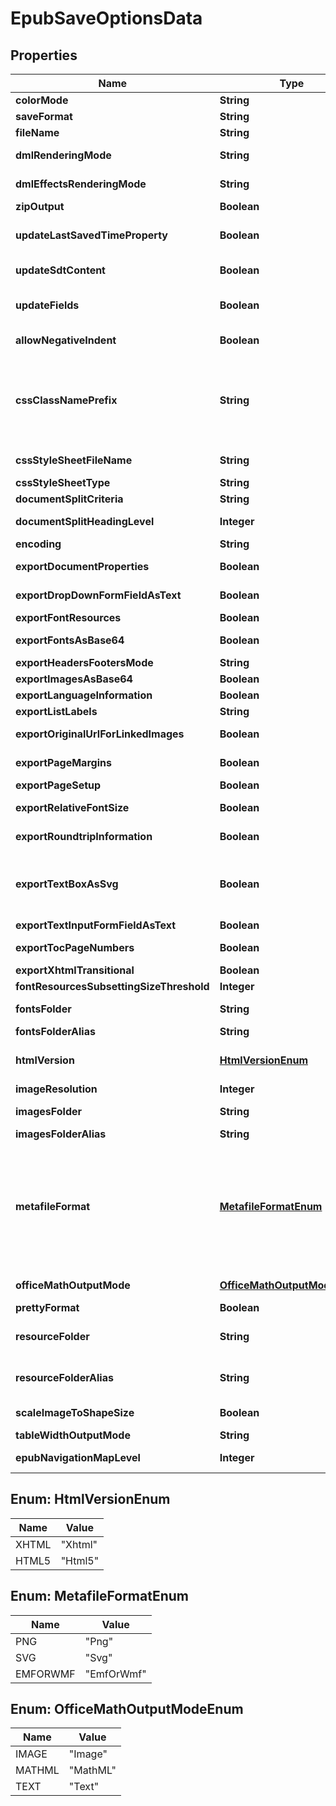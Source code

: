 
# EpubSaveOptionsData

## Properties
Name | Type | Description | Notes
------------ | ------------- | ------------- | -------------
**colorMode** | **String** | Gets or sets a value determining how colors are rendered. { Normal | Grayscale} |  [optional]
**saveFormat** | **String** | format of save |  [optional]
**fileName** | **String** | name of destination file |  [optional]
**dmlRenderingMode** | **String** | Gets or sets a value determining how DrawingML shapes are rendered. { Fallback | DrawingML } |  [optional]
**dmlEffectsRenderingMode** | **String** | Gets or sets a value determining how DrawingML effects are rendered. { Simplified | None | Fine } |  [optional]
**zipOutput** | **Boolean** | Controls zip output or not. Default value is false. |  [optional]
**updateLastSavedTimeProperty** | **Boolean** | Gets or sets a value determining whether the Aspose.Words.Properties.BuiltInDocumentProperties.LastSavedTime property is updated before saving. |  [optional]
**updateSdtContent** | **Boolean** | Gets or sets value determining whether content of  is updated before saving. |  [optional]
**updateFields** | **Boolean** | Gets or sets a value determining if fields should be updated before saving the document to a fixed page format. Default value for this property is true |  [optional]
**allowNegativeIndent** | **Boolean** | Specifies whether negative left and right indents of paragraphs are allowed (not normalized) |  [optional]
**cssClassNamePrefix** | **String** | Specifies a prefix which is added to all CSS class names. Default value is an empty string and generated CSS class names have no common prefix.  If this value is not empty, all CSS classes generated by Aspose.Words will start with the specified prefix.This might be useful, for example, if you add custom CSS to generated documents and want to prevent class name conflicts. If the value is not null or empty, it must be a valid CSS identifier. |  [optional]
**cssStyleSheetFileName** | **String** | Specifies the name of the CSS file written when the document is exported to HTML |  [optional]
**cssStyleSheetType** | **String** | Specifies how CSS styles are exported |  [optional]
**documentSplitCriteria** | **String** | Specifies how the document should be split when saving |  [optional]
**documentSplitHeadingLevel** | **Integer** | Specifies the maximum level of headings at which to split the document |  [optional]
**encoding** | **String** | Specifies the encoding to use when exporting |  [optional]
**exportDocumentProperties** | **Boolean** | Specifies whether to export built-in and custom document properties |  [optional]
**exportDropDownFormFieldAsText** | **Boolean** | Controls how drop-down form fields are saved to HTML. Default value is false. |  [optional]
**exportFontResources** | **Boolean** | Specifies whether font resources should be exported |  [optional]
**exportFontsAsBase64** | **Boolean** | Specifies whether fonts resources should be embedded to HTML in Base64 encoding.  Default is false. |  [optional]
**exportHeadersFootersMode** | **String** | Specifies how headers and footers are output |  [optional]
**exportImagesAsBase64** | **Boolean** | Specifies whether images are saved in Base64 format |  [optional]
**exportLanguageInformation** | **Boolean** | Specifies whether language information is exported |  [optional]
**exportListLabels** | **String** | Controls how list labels are output |  [optional]
**exportOriginalUrlForLinkedImages** | **Boolean** | Specifies whether original URL should be used as the URL of the linked images. Default value is false. |  [optional]
**exportPageMargins** | **Boolean** | Specifies whether page margins is exported to HTML, MHTML or EPUB. Default is false. |  [optional]
**exportPageSetup** | **Boolean** | Specifies whether page setup is exported |  [optional]
**exportRelativeFontSize** | **Boolean** | Specifies whether font sizes should be output in relative units when saving |  [optional]
**exportRoundtripInformation** | **Boolean** | Specifies whether to write the roundtrip information when saving to HTML Default value is true. |  [optional]
**exportTextBoxAsSvg** | **Boolean** | Controls how textboxes represented by Aspose.Words.Drawing.Shape are saved to HTML, MHTML or EPUB. Default value is false.    When set to true, exports textboxes as inline \&quot;svg\&quot; elements. When false, exports as \&quot;image\&quot; elements. |  [optional]
**exportTextInputFormFieldAsText** | **Boolean** | Controls how text input form fields are saved |  [optional]
**exportTocPageNumbers** | **Boolean** | Specifies whether to write page numbers to table of contents when saving |  [optional]
**exportXhtmlTransitional** | **Boolean** | Specifies whether to write the DOCTYPE declaration when saving |  [optional]
**fontResourcesSubsettingSizeThreshold** | **Integer** | Controls which font resources need subsetting when saving |  [optional]
**fontsFolder** | **String** | Specifies the physical folder where fonts are saved when exporting a document |  [optional]
**fontsFolderAlias** | **String** | Specifies the name of the folder used to construct font URIs |  [optional]
**htmlVersion** | [**HtmlVersionEnum**](#HtmlVersionEnum) | Specifies version of HTML standard that should be used when saving the document to HTML or MHTML.   Default value is Aspose.Words.Saving.HtmlVersion.Xhtml. |  [optional]
**imageResolution** | **Integer** | Specifies the output resolution for images when exporting |  [optional]
**imagesFolder** | **String** | Specifies the physical folder where images are saved when exporting a document |  [optional]
**imagesFolderAlias** | **String** | Specifies the name of the folder used to construct image URIs |  [optional]
**metafileFormat** | [**MetafileFormatEnum**](#MetafileFormatEnum) | Specifies in what format metafiles are saved when exporting to HTML, MHTML, or EPUB.  Default value is Aspose.Words.Saving.HtmlMetafileFormat.Png, meaning that metafiles are rendered to raster PNG images.  Metafiles are not natively displayed by HTML browsers. By default, Aspose.Words converts WMF and EMF images into PNG files when exporting to HTML.Other options are to convert metafiles to SVG images or to export them as is without conversion. Some image transforms, in particular image cropping, will not be applied to metafile images if they are exported to HTML without conversion. |  [optional]
**officeMathOutputMode** | [**OfficeMathOutputModeEnum**](#OfficeMathOutputModeEnum) | Controls how OfficeMath objects are exported to HTML, MHTML or EPUB.  Default value is HtmlOfficeMathOutputMode.Image. |  [optional]
**prettyFormat** | **Boolean** | Specifies whether or not use pretty formats output |  [optional]
**resourceFolder** | **String** | Specifies a physical folder where all resources like images, fonts, and external CSS are saved when a document is exported to HTML. Default is an empty string. |  [optional]
**resourceFolderAlias** | **String** | Specifies the name of the folder used to construct URIs of all resources written into an HTML document.  Default is an empty string. |  [optional]
**scaleImageToShapeSize** | **Boolean** | Specifies whether images are scaled by Aspose.Words to the bounding shape size when exporting |  [optional]
**tableWidthOutputMode** | **String** | Controls how table, row and cell widths are exported |  [optional]
**epubNavigationMapLevel** | **Integer** | Specifies the maximum level of headings populated to the navigation map when exporting |  [optional]


<a name="HtmlVersionEnum"></a>
## Enum: HtmlVersionEnum
Name | Value
---- | -----
XHTML | &quot;Xhtml&quot;
HTML5 | &quot;Html5&quot;


<a name="MetafileFormatEnum"></a>
## Enum: MetafileFormatEnum
Name | Value
---- | -----
PNG | &quot;Png&quot;
SVG | &quot;Svg&quot;
EMFORWMF | &quot;EmfOrWmf&quot;


<a name="OfficeMathOutputModeEnum"></a>
## Enum: OfficeMathOutputModeEnum
Name | Value
---- | -----
IMAGE | &quot;Image&quot;
MATHML | &quot;MathML&quot;
TEXT | &quot;Text&quot;



